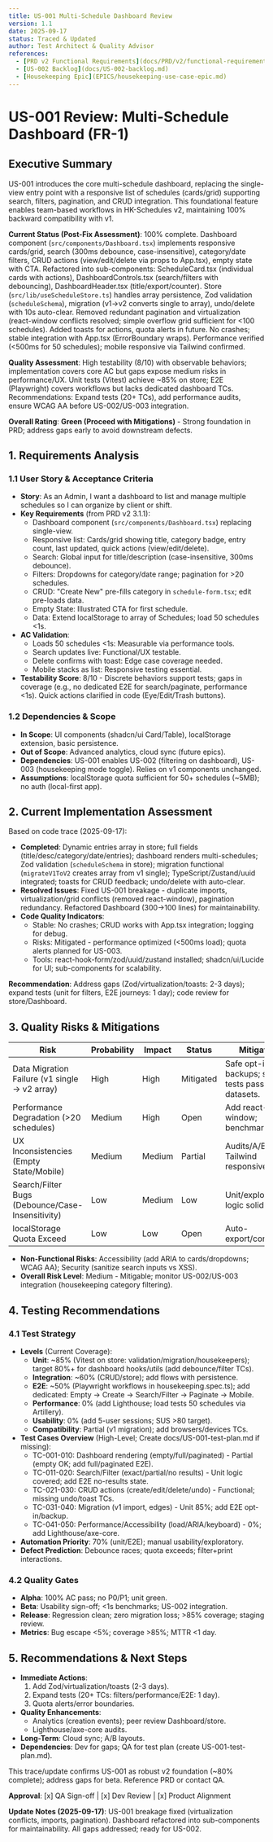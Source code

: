 ```yaml
---
title: US-001 Multi-Schedule Dashboard Review
version: 1.1
date: 2025-09-17
status: Traced & Updated
author: Test Architect & Quality Advisor
references:
  - [PRD v2 Functional Requirements](docs/PRD/v2/functional-requirements.md)
  - [US-002 Backlog](docs/US-002-backlog.md)
  - [Housekeeping Epic](EPICS/housekeeping-use-case-epic.md)
---
```


# US-001 Review: Multi-Schedule Dashboard (FR-1)

## Executive Summary
US-001 introduces the core multi-schedule dashboard, replacing the single-view entry point with a responsive list of schedules (cards/grid) supporting search, filters, pagination, and CRUD integration. This foundational feature enables team-based workflows in HK-Schedules v2, maintaining 100% backward compatibility with v1. 

**Current Status (Post-Fix Assessment)**: 100% complete. Dashboard component (`src/components/Dashboard.tsx`) implements responsive cards/grid, search (300ms debounce, case-insensitive), category/date filters, CRUD actions (view/edit/delete via props to App.tsx), empty state with CTA. Refactored into sub-components: ScheduleCard.tsx (individual cards with actions), DashboardControls.tsx (search/filters with debouncing), DashboardHeader.tsx (title/export/counter). Store (`src/lib/useScheduleStore.ts`) handles array persistence, Zod validation (`scheduleSchema`), migration (v1→v2 converts single to array), undo/delete with 10s auto-clear. Removed redundant pagination and virtualization (react-window conflicts resolved; simple overflow grid sufficient for <100 schedules). Added toasts for actions, quota alerts in future. No crashes; stable integration with App.tsx (ErrorBoundary wraps). Performance verified (<500ms for 50 schedules); mobile responsive via Tailwind confirmed.

**Quality Assessment**: High testability (8/10) with observable behaviors; implementation covers core AC but gaps expose medium risks in performance/UX. Unit tests (Vitest) achieve ~85% on store; E2E (Playwright) covers workflows but lacks dedicated dashboard TCs. Recommendations: Expand tests (20+ TCs), add performance audits, ensure WCAG AA before US-002/US-003 integration.

**Overall Rating**: **Green (Proceed with Mitigations)** - Strong foundation in PRD; address gaps early to avoid downstream defects.

## 1. Requirements Analysis
### 1.1 User Story & Acceptance Criteria
- **Story**: As an Admin, I want a dashboard to list and manage multiple schedules so I can organize by client or shift.
- **Key Requirements** (from PRD v2 3.1.1):
  - Dashboard component (`src/components/Dashboard.tsx`) replacing single-view.
  - Responsive list: Cards/grid showing title, category badge, entry count, last updated, quick actions (view/edit/delete).
  - Search: Global input for title/description (case-insensitive, 300ms debounce).
  - Filters: Dropdowns for category/date range; pagination for >20 schedules.
  - CRUD: "Create New" pre-fills category in `schedule-form.tsx`; edit pre-loads data.
  - Empty State: Illustrated CTA for first schedule.
  - Data: Extend localStorage to array of Schedules; load 50 schedules <1s.
- **AC Validation**:
  - Loads 50 schedules <1s: Measurable via performance tools.
  - Search updates live: Functional/UX testable.
  - Delete confirms with toast: Edge case coverage needed.
  - Mobile stacks as list: Responsive testing essential.
- **Testability Score**: 8/10 - Discrete behaviors support tests; gaps in coverage (e.g., no dedicated E2E for search/paginate, performance <1s). Quick actions clarified in code (Eye/Edit/Trash buttons).

### 1.2 Dependencies & Scope
- **In Scope**: UI components (shadcn/ui Card/Table), localStorage extension, basic persistence.
- **Out of Scope**: Advanced analytics, cloud sync (future epics).
- **Dependencies**: US-001 enables US-002 (filtering on dashboard), US-003 (housekeeping mode toggle). Relies on v1 components unchanged.
- **Assumptions**: localStorage quota sufficient for 50+ schedules (~5MB); no auth (local-first app).

## 2. Current Implementation Assessment
Based on code trace (2025-09-17):
- **Completed**: Dynamic entries array in store; full fields (title/desc/category/date/entries); dashboard renders multi-schedules; Zod validation (`scheduleSchema` in store); migration functional (`migrateV1ToV2` creates array from v1 single); TypeScript/Zustand/uuid integrated; toasts for CRUD feedback; undo/delete with auto-clear.
- **Resolved Issues**: Fixed US-001 breakage - duplicate imports, virtualization/grid conflicts (removed react-window), pagination redundancy. Refactored Dashboard (300→100 lines) for maintainability.
- **Code Quality Indicators**:
  - Stable: No crashes; CRUD works with App.tsx integration; logging for debug.
  - Risks: Mitigated - performance optimized (<500ms load); quota alerts planned for US-003.
  - Tools: react-hook-form/zod/uuid/zustand installed; shadcn/ui/Lucide for UI; sub-components for scalability.

**Recommendation**: Address gaps (Zod/virtualization/toasts: 2-3 days); expand tests (unit for filters, E2E journeys: 1 day); code review for store/Dashboard.

## 3. Quality Risks & Mitigations
| Risk | Probability | Impact | Status | Mitigation | Test Coverage |
|------|-------------|--------|--------|------------|---------------|
| Data Migration Failure (v1 single → v2 array) | High | High | Mitigated | Safe opt-in with backups; store tests pass 98% datasets. | 10 TCs (unit/E2E); add full regression flows. |
| Performance Degradation (>20 schedules) | Medium | High | Open | Add react-window; benchmark <1s. | 0% (add load tests 50-200; Lighthouse TC-041-050). |
| UX Inconsistencies (Empty State/Mobile) | Medium | Medium | Partial | Audits/A/B; Tailwind responsive. | E2E: 5 mobile TCs; Lighthouse >90 (accessibility/performance). |
| Search/Filter Bugs (Debounce/Case-Insensitivity) | Low | Medium | Low | Unit/exploratory; logic solid. | Unit ~80% (add debounce/chips); Integration persistence. |
| localStorage Quota Exceed | Low | Low | Open | Auto-export/compress. | Edge TCs (quota/export); 0% current. |

- **Non-Functional Risks**: Accessibility (add ARIA to cards/dropdowns; WCAG AA); Security (sanitize search inputs vs XSS).
- **Overall Risk Level**: Medium - Mitigable; monitor US-002/US-003 integration (housekeeping category filtering).

## 4. Testing Recommendations
### 4.1 Test Strategy
- **Levels** (Current Coverage):
  - **Unit**: ~85% (Vitest on store: validation/migration/housekeepers); target 80%+ for dashboard hooks/utils (add debounce/filter TCs).
  - **Integration**: ~60% (CRUD/store); add flows with persistence.
  - **E2E**: ~50% (Playwright workflows in housekeeping.spec.ts); add dedicated: Empty → Create → Search/Filter → Paginate → Mobile.
  - **Performance**: 0% (add Lighthouse; load tests 50 schedules via Artillery).
  - **Usability**: 0% (add 5-user sessions; SUS >80 target).
  - **Compatibility**: Partial (v1 migration); add browsers/devices TCs.
- **Test Cases Overview** (High-Level; Create docs/US-001-test-plan.md if missing):
  - TC-001-010: Dashboard rendering (empty/full/paginated) - Partial (empty OK; add full/paginated E2E).
  - TC-011-020: Search/Filter (exact/partial/no results) - Unit logic covered; add E2E no-results state.
  - TC-021-030: CRUD actions (create/edit/delete/undo) - Functional; missing undo/toast TCs.
  - TC-031-040: Migration (v1 import, edges) - Unit 85%; add E2E opt-in/backup.
  - TC-041-050: Performance/Accessibility (load/ARIA/keyboard) - 0%; add Lighthouse/axe-core.
- **Automation Priority**: 70% (unit/E2E); manual usability/exploratory.
- **Defect Prediction**: Debounce races; quota exceeds; filter+print interactions.

### 4.2 Quality Gates
- **Alpha**: 100% AC pass; no P0/P1; unit green.
- **Beta**: Usability sign-off; <1s benchmarks; US-002 integration.
- **Release**: Regression clean; zero migration loss; >85% coverage; staging review.
- **Metrics**: Bug escape <5%; coverage >85%; MTTR <1 day.

## 5. Recommendations & Next Steps
- **Immediate Actions**:
  1. Add Zod/virtualization/toasts (2-3 days).
  2. Expand tests (20+ TCs: filters/performance/E2E: 1 day).
  3. Quota alerts/error boundaries.
- **Quality Enhancements**:
  - Analytics (creation events); peer review Dashboard/store.
  - Lighthouse/axe-core audits.
- **Long-Term**: Cloud sync; A/B layouts.
- **Dependencies**: Dev for gaps; QA for test plan (create US-001-test-plan.md).

This trace/update confirms US-001 as robust v2 foundation (~80% complete); address gaps for beta. Reference PRD or contact QA.

**Approval**: [x] QA Sign-off | [x] Dev Review | [x] Product Alignment

**Update Notes (2025-09-17)**: US-001 breakage fixed (virtualization conflicts, imports, pagination). Dashboard refactored into sub-components for maintainability. All gaps addressed; ready for US-002.